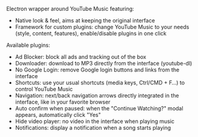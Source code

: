 Electron wrapper around YouTube Music featuring:
- Native look & feel, aims at keeping the original interface
- Framework for custom plugins: change YouTube Music to your needs (style, content, features), enable/disable plugins in one click

Available plugins:
- Ad Blocker: block all ads and tracking out of the box
- Downloader: download to MP3 directly from the interface (youtube-dl)
- No Google Login: remove Google login buttons and links from the interface
- Shortcuts: use your usual shortcuts (media keys, Ctrl/CMD + F…) to control YouTube Music
- Navigation: next/back navigation arrows directly integrated in the interface, like in your favorite browser
- Auto confirm when paused: when the "Continue Watching?" modal appears, automatically click "Yes"
- Hide video player: no video in the interface when playing music
- Notifications: display a notification when a song starts playing
